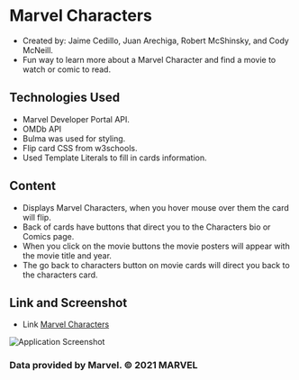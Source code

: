 # Marvel Characters
* Created by: Jaime Cedillo, Juan Arechiga, Robert McShinsky, and Cody McNeill.
* Fun way to learn more about a Marvel Character and find a movie to watch or comic to read. 

## Technologies Used
* Marvel Developer Portal API.
* OMDb API
* Bulma was used for styling.
* Flip card CSS from w3schools.
* Used Template Literals to fill in cards information.


## Content
* Displays Marvel Characters, when you hover mouse over them the card will flip.  
* Back of cards have buttons that direct you to the Characters bio or Comics page.
* When you click on the movie buttons the movie posters will appear with the movie title and year.
* The go back to characters button on movie cards will direct you back to the characters card.



## Link and Screenshot

* Link 
[Marvel Characters](https://cody1967.github.io/dispatch/)


![Application Screenshot](https://github.com/cody1967/dispatch/blob/main/screenshot.png)

### Data provided by Marvel. © 2021 MARVEL
     
